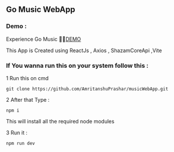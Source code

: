 ## Go Music WebApp

### Demo :

Experience Go Music 🎵🎸[DEMO]("https:://musicapp.amriwtf.me")



This App is Created using ReactJs , Axios , ShazamCoreApi ,Vite


### If You wanna run this on your system follow this : 

1 Run this on cmd 
```
git clone https://github.com/AmritanshuPrashar/musicWebApp.git
```
2 After that Type : 

```
npm i

``` 
This will install all the required node modules

3 Run it : 

```
npm run dev

```
